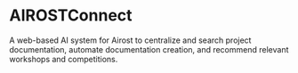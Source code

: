 # AIROSTConnect
A web-based AI system for Airost to centralize and search project documentation, automate documentation creation, and recommend relevant workshops and competitions.
